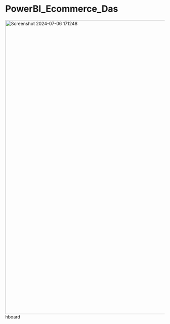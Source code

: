 # PowerBI_Ecommerce_Das
<img width="926" alt="Screenshot 2024-07-06 171248" src="https://github.com/Santjee/PowerBI_Ecommerce_Dashboard/assets/109077519/2e146d0e-9656-4f96-9671-a5313fc41faf">
hboard
